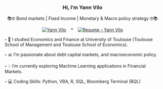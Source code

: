 <div align="center">

### Hi, I’m Yann Vilo

📚🤓 Bond markets | Fixed Income | Monetary & Macro policy strategy 🤓📚

[![Yann Vilo](https://img.shields.io/badge/Yann%20Vilo-LinkedIn-blue)](https://www.linkedin.com/in/yann-vilo/)
&nbsp;&nbsp; * &nbsp;&nbsp;
[![Resume – Yann Vilo](https://img.shields.io/badge/Resume-PDF-informational?style=flat&logo=adobeacrobatreader&logoColor=white&color=E60023)](https://github.com/yyavl/yyavl/raw/main/Resume-YannVilo.pdf)

</div>

**-** 🌱 I studied Economics and Finance at University of Toulouse (Toulouse School of Management and Toulouse School of Economics).

**-** 📊 I’m passionate about debt capital markets, and macroeconomic policy.  

**-** 💡 I’m currently exploring Machine Learning applications in Financial Markets.  

**-** 💻 Coding Skills: Python, VBA, R, SQL, Bloomberg Terminal (BQL) 

<!---
yyavl/yyavl is a ✨ special ✨ repository because its `README.md` (this file) appears on your GitHub profile.
You can click the Preview link to take a look at your changes.
--->

